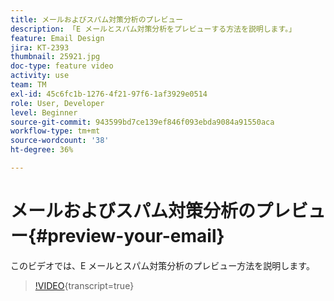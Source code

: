 ```yaml
---
title: メールおよびスパム対策分析のプレビュー
description: 「E メールとスパム対策分析をプレビューする方法を説明します。」
feature: Email Design
jira: KT-2393
thumbnail: 25921.jpg
doc-type: feature video
activity: use
team: TM
exl-id: 45c6fc1b-1276-4f21-97f6-1af3929e0514
role: User, Developer
level: Beginner
source-git-commit: 943599bd7ce139ef846f093ebda9084a91550aca
workflow-type: tm+mt
source-wordcount: '38'
ht-degree: 36%

---
```


# メールおよびスパム対策分析のプレビュー{#preview-your-email}

このビデオでは、E メールとスパム対策分析のプレビュー方法を説明します。

>[!VIDEO](https://video.tv.adobe.com/v/25921?learn=on){transcript=true}
